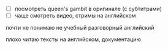 - [ ] посмотреть queen's gambit в оригинале (с субтитрами)
- [ ] чаще смотреть видео, стримы на английском

почти не понимаю не учебный разговорный английский

плохо читаю тексты на английском, документацию